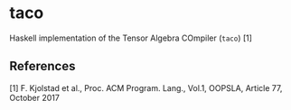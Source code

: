 # taco

Haskell implementation of the Tensor Algebra COmpiler (`taco`) [1]


## References

[1] F. Kjolstad et al., Proc. ACM Program. Lang., Vol.1, OOPSLA, Article 77, October 2017